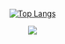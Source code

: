 <div align=center>

[![Top Langs](https://github-readme-stats.vercel.app/api/top-langs/?username=Jeon-man&layout=compact)](https://github.com/Jeon-man/github-readme-stats)

<a href="https://github.com/devxb/gitanimals">
  <img src="https://render.gitanimals.org/farms/{username}"/>
</a>

</div>
